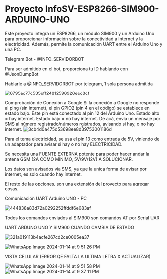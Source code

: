 # Proyecto InfoSV-ESP8266-SIM900-ARDUINO-UNO

Este proyecto integra un ESP8266, un módulo SIM900 y un Arduino Uno para proporcionar información sobre la conectividad a Internet y la electricidad. Además, permite la comunicación UART entre el Arduino Uno y una PC.


Telegram Bot - @INFO_SERVIDORBOT


Para ser admitido en el bot, proporciona tu ID hablando con @JsonDumpBot

Hablarle a @INFO_SERVIDORBOT por telegram, 1 sola persona admitida

![8795ac77c535eff24812598928eec8cf](https://github.com/matialegre/InfoSV-ESP8266-SIM900-ARDUINO-UNO/assets/127926199/c29a7ac1-0944-4f68-a969-faaa97c62b70)


Comprobación de Conexión a Google
Si la conexión a Google no responde al ping (sin internet), el pin GPIO2 (pin 4 en el código) se establece en estado bajo. Este pin está conectado al pin 12 del Arduino Uno.
  Estado alto = hay internet.
  Estado bajo = no hay internet.
De acá, envía un mensaje por SMS al número registrado/números rgistrados, avisando si hay, o no hay internet.
![3cb4d0a475d53698ee8d39753001186d](https://github.com/matialegre/InfoSV-ESP8266-SIM900-ARDUINO-UNO/assets/127926199/894124df-13c7-48e4-9bf0-0d5d891808b9)



Para el tema electricidad, se usa el pin 13 como entrada de 5V, viniendo de un adaptador para avisar si hay o no hay ELECTRICIDAD.

Se necesita una FUENTE EXTERNA potente para poder hacer andar la antena GSM (2A COMO MÍNIMO, 5V/9V/12V) A SOLUCIONAR.



Los datos son avisados vía SMS, ya que la unica forma de avisar por internet, es solo cuando hay internet.

El resto de las opciones, son una extensión del proyecto para agregar cosas.


Comunicación UART Arduino UNO - PC

![444838a83d72a0292252ffddf6e083af](https://github.com/matialegre/InfoSV-ESP8266-SIM900-ARDUINO-UNO/assets/127926199/8895c4ff-5978-49ba-bfd8-6c74d84fb41f)


Todos los comandos enviados al SIM900 son comandos AT por Serial UAR



UART ARDUNO UNO Y SIM900 CUANDO CAMBIA DE ESTADO

![321a019113b4acfe267cd2ce0005ea37](https://github.com/matialegre/InfoSV-ESP8266-SIM900-ARDUINO-UNO/assets/127926199/eadc755e-642b-4d43-b898-320d4b622b21)


![WhatsApp Image 2024-01-14 at 9 51 26 PM](https://github.com/matialegre/InfoSV-ESP8266-SIM900-ARDUINO-UNO/assets/127926199/64e2b562-f6cd-48bd-957c-7b999b3ac802)


VISTA CELULAR (ERROR QE FALTA LA ULTIMA LETRA X ACTUALIZAR)


![WhatsApp Image 2024-01-14 at 9 51 58 PM](https://github.com/matialegre/InfoSV-ESP8266-SIM900-ARDUINO-UNO/assets/127926199/4b32d56d-e4ef-406a-a50f-5d87a05ef661)
![WhatsApp Image 2024-01-14 at 9 37 11 PM](https://github.com/matialegre/InfoSV-ESP8266-SIM900-ARDUINO-UNO/assets/127926199/edc3a7d0-31c3-4a98-9969-bffc9cf84667)




